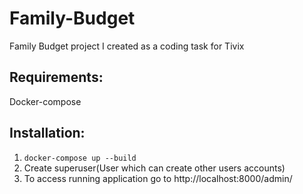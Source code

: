 # Family-Budget
Family Budget project I created as a coding task for Tivix

## Requirements:
Docker-compose

## Installation:
1. `docker-compose up --build` <br>
2. Create superuser(User which can create other users accounts) <br>
3. To access running application go to http://localhost:8000/admin/
